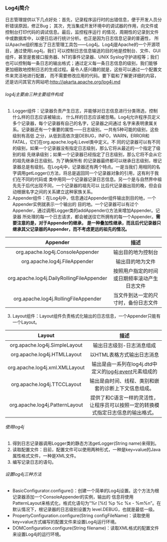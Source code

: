 ### Log4j简介
日志管理提供以下几点好处：首先，记录程序运行时的出错信息，便于开发人员分析错误原因，修正Bug；
其次，充当集成开发环境中的调试器的作用，向文件或控制台打印代码的调试信息。最后，监控程序运行
的情况，周期性的记录到文件中或数据库中，以便日后进行统计分析。也正是因为日志信息记录的普遍性，
所以Apache组织推出了日志管理工具包——Log4j。Log4j是Apache的一个开源项目，通过使用Log4j，我们
可以控制日志信息输送的目的地是控制台、文件、GUI组件，甚至是套接口服务器、NT的事件记录器、UNIX
 Syslog守护进程等；我们也可以控制每一条日志的输出格式；通过定义每一条日志信息的级别，我们能够
 更加细致地控制日志的生成过程。最令人感兴趣的就是，这些可以通过一个配置文件来灵活地进行配置，
 而不需要修改应用的代码。要下载和了解更详细的内容，还是访问其官方网站吧:http://jakarta.apache.org/log4j.md

###### log4j主要由三种主要组件构成
1. Logger组件：记录器负责产生日志，并能够对日志信息进行分类筛选，控制什么样的日志应该被输出，
什么样的日志应该被忽略。Log4j允许程序员定义多个记录器，每个记录器有自己的名字，记录器之间通过
名字来表明隶属关系。记录器还有一个重要的属性——日志级别。一共有5种可能的级别，这些级别有高低
之分，从低到高依次是DEBUG，INFO，WARN，ERROR和FATAL，它们在org.apache.log4j.Level类中定义。不
同的记录器可以有不同的级别，如果一个记录器没有指定日志级别，那么它将从最近的一个指定了级别的祖
先继承级别；如果一个记录器已经指定了日志级别，那么它将不会从它的祖先继承日志级别。为了确保所有
的记录器最终都可以继承日志级别，根记录器总是有级别。在Log4j中，记录器还有两个特点。一是当我们
用相同的名字调用getLogger()方法，将总是返回同一个记录器对象的引用，这有利于我们在不同的代码或
类中用同一个记录器记录日志信息。另一个是与自然界中祖先先于后代出现不同，一个记录器的祖先可以
比后代记录器出现的晚，但会自动根据名字之间的关系建立这种家族关系。
2. Appender组件：在Log4j中，信息通过Appender组件输出到目的地，一个Appender实例就表示一个输出的
目的地。一个记录器可以有过个Appender，通过调用Logger类的addAppender()方法来增加Appender。记录器
所处理的每一个日志请求，都会被送往它所拥有的每一个Appender。**需要注意的是，对于Appender的继承，
是一种叠加性继承，而且后代记录器只继承其父记录器的Appender，而不考虑更远的祖先的情况。**

|Appender|描述|
|:--------:|:--------:|
|org.apache.log4j.ConsoleAppender|输出目的地为控制台|
|org.apache.log4j.FileAppender|输出目的地为文件|
|org.apache.log4j.DailyRollingFileAppender|按照用户指定的时间或日期频率滚动产生日志文件|
|org.apache.log4j.RollingFileAppender|当文件到达一定的尺寸时，备份日志文件|
3. Layout组件：Layout组件负责格式化输出的日志信息，一个Appender只能有一个Layout。

|Layout|描述|
|:--------:|:--------:|
|org.apache.log4j.SimpleLayout|输出日志级别-日志消息组成|
|org.apache.log4j.HTMLLayout|以HTML表格方式输出日志消息|
|org.apache.log4j.xml.XMLLayout|输出是由一系列在log4j.dtd中定义的<log4j:event>元素组成的
|org.apache.log4j.TTCCLayout|输出是由时间、线程、类别和嵌套的诊断上下文信息组成。|
|org.apache.log4j.PatternLayout|提供了和C语言一样的灵活性，让程序员可以按照一定的转换模式指定日志信息的输出格式。|

###### 使用log4j
1. 得到日志记录器调用Logger类的静态方法getLogger(String name)来得到。
2. 读取配置文件：目前，配置文件可以使用两种形式，一种是key=value的Java属性格式文件，一种是XML文件。
3. 编写记录日志的语句。

###### 设置log4j三种方法
* BasicConfigurator.configure()：创建一个简单的Log4j设置。这个方法为根记录器添加一个ConsoleAppender的实例，输出的
信息将使用PatternLayout来格式化，格式化语句为“%r [%t] %p %c %x - %m%n”。在默认情况下，根记录器的日志级别设置为
level.DEBUG，也就是最低一级。
* PropertyConfiguration.configure(String configFileName)：读取使用key=value方式编写的配置文件来设置Log4j运行环境。
* DOMConfiguration.configure(String filename)：读取XML格式的配置文件来设置Log4j的运行环境。
